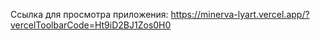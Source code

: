 Ссылка для просмотра приложения:
https://minerva-lyart.vercel.app/?vercelToolbarCode=Ht9iD2BJ1Zos0H0
